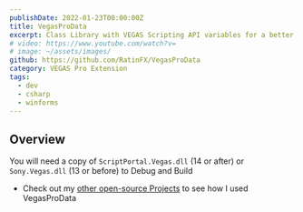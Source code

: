 ```yaml
---
publishDate: 2022-01-23T00:00:00Z
title: VegasProData
excerpt: Class Library with VEGAS Scripting API variables for a better developer experience.
# video: https://www.youtube.com/watch?v=
# image: ~/assets/images/
github: https://github.com/RatinFX/VegasProData
category: VEGAS Pro Extension
tags:
  - dev
  - csharp
  - winforms
---
```


## Overview

You will need a copy of `ScriptPortal.Vegas.dll` (14 or after) or `Sony.Vegas.dll` (13 or before) to Debug and Build

- Check out my [other open-source Projects](https://github.com/RatinFX?tab=repositories&q=vegas) to see how I used VegasProData
